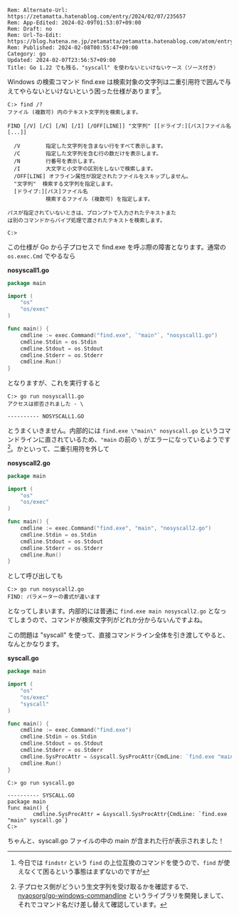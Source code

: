 ```header
Rem: Alternate-Url: https://zetamatta.hatenablog.com/entry/2024/02/07/235657
Rem: App-Edited: 2024-02-09T01:53:07+09:00
Rem: Draft: no
Rem: Url-To-Edit: https://blog.hatena.ne.jp/zetamatta/zetamatta.hatenablog.com/atom/entry/6801883189081396208
Rem: Published: 2024-02-08T00:55:47+09:00
Category: go
Updated: 2024-02-07T23:56:57+09:00
Title: Go 1.22 でも残る、"syscall" を使わないといけないケース（ソース付き）
```
<!-- [Go 1.22 で "syscall" の deprecated が外された件](https://zetamatta.hatenablog.com/entry/2024/02/07/220220)の続きです。"syscall" を使わないと、子プロセスのパラメータに二重引用符そのものを渡せないという例を示したいと思います。-->

Windows の検索コマンド find.exe は検索対象の文字列は二重引用符で囲んで与えてやらないといけないという困った仕様があります[^findstr]。

[^findstr]: 今日では `findstr` という `find` の上位互換のコマンドを使うので、`find` が使えなくて困るという事態はまずないのですが

```
C:> find /?
ファイル (複数可) 内のテキスト文字列を検索します。

FIND [/V] [/C] [/N] [/I] [/OFF[LINE]] "文字列" [[ドライブ:][パス]ファイル名[...]]

  /V        指定した文字列を含まない行をすべて表示します。
  /C        指定した文字列を含む行の数だけを表示します。
  /N        行番号を表示します。
  /I        大文字と小文字の区別をしないで検索します。
  /OFF[LINE] オフライン属性が設定されたファイルをスキップしません。
  "文字列"  検索する文字列を指定します。
  [ドライブ:][パス]ファイル名
            検索するファイル (複数可) を指定します。

パスが指定されていないときは、プロンプトで入力されたテキストまた
は別のコマンドからパイプ処理で渡されたテキストを検索します。

C:>
```

この仕様が Go から子プロセスで find.exe を呼ぶ際の障害となります。通常の `os.exec.Cmd` でやるなら

**nosyscall1.go**
```go
package main

import (
    "os"
    "os/exec"
)

func main() {
    cmdline := exec.Command("find.exe", `"main"`, "nosyscall1.go")
    cmdline.Stdin = os.Stdin
    cmdline.Stdout = os.Stdout
    cmdline.Stderr = os.Stderr
    cmdline.Run()
}
```

となりますが、これを実行すると

```
C:> go run nosyscall1.go
アクセスは拒否されました - \

---------- NOSYSCALL1.GO
```

とうまくいきません。内部的には `find.exe \"main\" nosyscall.go` というコマンドラインに直されているため、`"main` の前の `\` がエラーになっているようです[^cmdline]。かといって、二重引用符を外して

[^cmdline]: 子プロセス側がどういう生文字列を受け取るかを確認するで、[nyaosorg/go-windows-commandline](https://github.com/nyaosorg/go-windows-commandline) というライブラリを開発しまして、それでコマンド名だけ差し替えて確認しています。

**nosyscall2.go**
```go
package main

import (
    "os"
    "os/exec"
)

func main() {
    cmdline := exec.Command("find.exe", "main", "nosyscall2.go")
    cmdline.Stdin = os.Stdin
    cmdline.Stdout = os.Stdout
    cmdline.Stderr = os.Stderr
    cmdline.Run()
}
```

として呼び出しても

```
C:> go run nosyscall2.go
FIND: パラメーターの書式が違います
```

となってしまいます。内部的には普通に `find.exe main nosyscall2.go` となってしまうので、コマンドが検索文字列がどれか分からないんですよね。

この問題は "syscall" を使って、直接コマンドライン全体を引き渡してやると、なんとかなります。

**syscall.go**
```go
package main

import (
    "os"
    "os/exec"
    "syscall"
)

func main() {
    cmdline := exec.Command("find.exe")
    cmdline.Stdin = os.Stdin
    cmdline.Stdout = os.Stdout
    cmdline.Stderr = os.Stderr
    cmdline.SysProcAttr = &syscall.SysProcAttr{CmdLine: `find.exe "main" syscall.go`}
    cmdline.Run()
}
```

```
C:> go run syscall.go

---------- SYSCALL.GO
package main
func main() {
        cmdline.SysProcAttr = &syscall.SysProcAttr{CmdLine: `find.exe "main" syscall.go`}
C:>
```

ちゃんと、syscall.go ファイルの中の main が含まれた行が表示されました！
